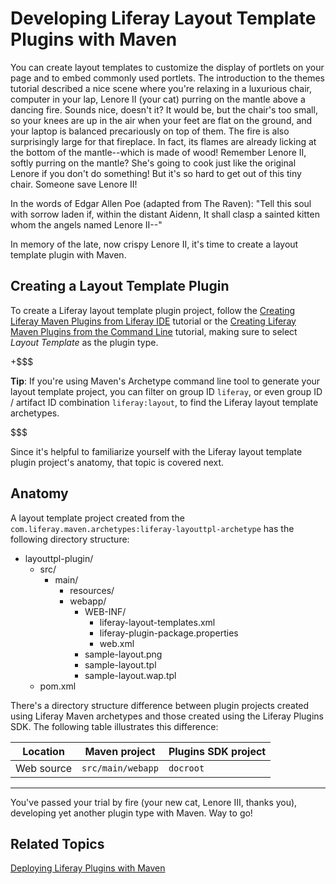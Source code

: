 # Developing Liferay Layout Template Plugins with Maven [](id=developing-liferay-layout-template-plugins-with-mav)

You can create layout templates to customize the display of portlets on your
page and to embed commonly used portlets. The introduction to the themes
tutorial described a nice scene where you're relaxing in a luxurious chair,
computer in your lap, Lenore II (your cat) purring on the mantle above a dancing
fire. Sounds nice, doesn't it? It would be, but the chair's too small, so your
knees are up in the air when your feet are flat on the ground, and your laptop
is balanced precariously on top of them. The fire is also surprisingly large for
that fireplace. In fact, its flames are already licking at the bottom of the
mantle--which is made of wood! Remember Lenore II, softly purring on the mantle?
She's going to cook just like the original Lenore if you don't do something! But
it's so hard to get out of this tiny chair. Someone save Lenore II! 

In the words of Edgar Allen Poe (adapted from The Raven): "Tell this soul with
sorrow laden if, within the distant Aidenn, It shall clasp a sainted kitten whom
the angels named Lenore II--"

In memory of the late, now crispy Lenore II, it's time to create a layout
template plugin with Maven.

## Creating a Layout Template Plugin

To create a Liferay layout template plugin project, follow the
[Creating Liferay Maven Plugins from Liferay IDE](https://www-ldn.liferay.com/develop/tutorials/-/knowledge_base/creating-liferay-maven-plugins-from-liferay-ide)
tutorial or the 
[Creating Liferay Maven Plugins from the Command Line](https://www-ldn.liferay.com/develop/tutorials/-/knowledge_base/creating-liferay-maven-plugins-from-the-command-lin)
tutorial, making sure to select *Layout Template* as the plugin type. 

+$$$

**Tip**: If you're using Maven's
Archetype command line tool to generate your layout template project, you can
filter on group ID `liferay`, or even group ID / artifact ID combination
`liferay:layout`, to find the Liferay layout template archetypes.

$$$

Since it's helpful to familiarize yourself with the Liferay layout template
plugin project's anatomy, that topic is covered next. 

## Anatomy

A layout template project created from the
`com.liferay.maven.archetypes:liferay-layouttpl-archetype` has the following
directory structure:

- layouttpl-plugin/
    - src/
        - main/
            - resources/
            - webapp/
                - WEB-INF/
                    - liferay-layout-templates.xml
                    - liferay-plugin-package.properties
                    - web.xml
                - sample-layout.png
                - sample-layout.tpl
                - sample-layout.wap.tpl
    - pom.xml

There's a directory structure difference between plugin projects created using
Liferay Maven archetypes and those created using the Liferay Plugins SDK. The
following table illustrates this difference: 

Location   | Maven project     | Plugins SDK project |
---------- | ----------------- | ------------------- |
Web source | `src/main/webapp` | `docroot` |
---

You've passed your trial by fire (your new cat, Lenore III, thanks you),
developing yet another plugin type with Maven. Way to go!

## Related Topics

[Deploying Liferay Plugins with Maven](/develop/tutorials/-/knowledge_base/deploying-liferay-plugins-with-maven)

<!-- Add link to Layout Templates tutorial. Jim -->
